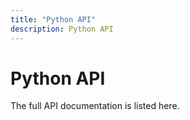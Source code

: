 ```yaml
---
title: "Python API"
description: Python API
---
```


# Python API

The full API documentation is listed here.